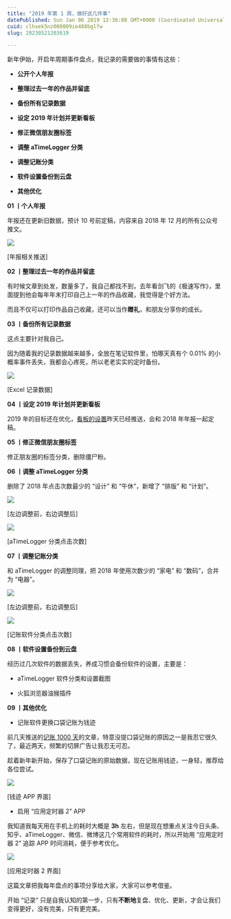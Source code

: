 ```yaml
---
title: "2019 年第 1 周，做好这几件事"
datePublished: Sun Jan 06 2019 12:36:08 GMT+0000 (Coordinated Universal Time)
cuid: clhxek5nz000809ie488bglfw
slug: 20230521203619

---
```


新年伊始，开启年周期事件盘点，我记录的需要做的事情有这些：

* **公开个人年报**
    
* **整理过去一年的作品并留底**
    
* **备份所有记录数据**
    
* **设定 2019 年计划并更新看板**
    
* **修正微信朋友圈标签**
    
* **调整 aTimeLogger 分类**
    
* **调整记账分类**
    
* **软件设置备份到云盘**
    
* **其他优化**
    

**01 丨个人年报**

年报还在更新旧数据，预计 10 号前定稿，内容来自 2018 年 12 月的所有公众号推文。

![](https://cdn.hashnode.com/res/hashnode/image/upload/v1684672473900/a03ac887-26e0-4352-9f12-697a83267ed8.jpeg)

\[年报相关推送\]

**02 丨整理过去一年的作品并留底**

有时候文章到处发，数量多了，我自己都找不到，去年看剑飞的《极速写作》，里面提到他会每年年末打印自己上一年的作品收藏，我觉得是个好方法。

而且不仅可以打印作品自己收藏，还可以当作**赠礼**，和朋友分享你的成长。

**03 丨备份所有记录数据**

这点主要针对我自己。

因为随着我的记录数据越来越多，全放在笔记软件里，怕哪天真有个 0.01% 的小概率事件丢失，我都会心疼死，所以老老实实的定时备份。

![](https://cdn.hashnode.com/res/hashnode/image/upload/v1684672482951/b6d94a57-d31b-4242-99c1-8626865feff2.png)

\[Excel 记录数据\]

**04 丨设定 2019 年计划并更新看板**

2019 年的目标还在优化，[看板的设置](http://mp.weixin.qq.com/s?__biz=MzI3MzU5MDA1OQ==&mid=2247484827&idx=1&sn=fbf85e32ac34e981f3aad83a7c58cfb3&chksm=eb21b7dfdc563ec989b4563a0359db801d90965d49f3d9388cb88fe85d15bee8eb80f3c8d1fc&scene=21#wechat_redirect)昨天已经推送，会和 2018 年年报一起定稿。

**05 丨修正微信朋友圈标签**

修正朋友圈的标签分类，删除僵尸粉。

**06 丨调整 aTimeLogger 分类**

删除了 2018 年点击次数最少的 “设计” 和 “午休”，新增了 “排版” 和 “计划”。

![](https://cdn.hashnode.com/res/hashnode/image/upload/v1684672487518/04479cee-1084-456b-b7fb-93a1e5c8a004.jpeg)

\[左边调整前，右边调整后\]

![](https://cdn.hashnode.com/res/hashnode/image/upload/v1684672493211/d20a8810-ae34-4e67-9622-e19d1ddac988.png)

\[aTimeLogger 分类点击次数\]

**07 丨调整记账分类**

和 aTimeLogger 的调整同理，把 2018 年使用次数少的 “家电” 和 “数码”，合并为 “电器”。

![](https://cdn.hashnode.com/res/hashnode/image/upload/v1684672498317/f9374cf6-ba30-4bd4-9396-4ac989160d03.jpeg)

\[左边调整前，右边调整后\]

![](https://cdn.hashnode.com/res/hashnode/image/upload/v1684672501962/ec19259e-4dd7-4cff-80f3-4b9a65d73e99.png)

\[记账软件分类点击次数\]

**08 丨软件设置备份到云盘**

经历过几次软件的数据丢失，养成习惯会备份软件的设置，主要是：

* aTimeLogger 软件分类和设置截图
    
* 火狐浏览器油猴插件
    

**09 丨其他优化**

* 记账软件更换口袋记账为钱迹
    

前几天推送的[记账 1000 天](https://mp.weixin.qq.com/s?__biz=MjM5MzA3MjI2NQ==&mid=2650620494&idx=2&sn=ff678367cb921d55f00e60946f656aec&scene=21#wechat_redirect)的文章，特意没提口袋记账的原因之一是我忍它很久了，最近两天，频繁的切屏广告让我忍无可忍。

趁着新年新开始，保存了口袋记账的原始数据，现在记账用钱迹，一身轻，推荐给各位尝试。

![](https://cdn.hashnode.com/res/hashnode/image/upload/v1684672509158/626a3b92-14b5-4719-964e-0ac5755b44a8.jpeg)

\[钱迹 APP 界面\]

* 启用 “应用定时器 2” APP
    

我知道我每天用在手机上的耗时大概是 **3h** 左右，但是现在想重点关注今日头条、知乎、aTimeLogger、微信、微博这几个常用软件的耗时，所以开始用 “应用定时器 2” 追踪 APP 时间消耗，便于参考优化。

![](https://cdn.hashnode.com/res/hashnode/image/upload/v1684672517013/3a0dd09f-0dc1-499c-a375-2e21b0e09ff0.jpeg)

\[应用定时器 2 界面\]

这篇文章把我每年盘点的事项分享给大家，大家可以参考借鉴。

开始 “记录” 只是自我认知的第一步，只有**不断地**复盘、优化、更新，才会让我们变得更好，没有完美，只有更完美。